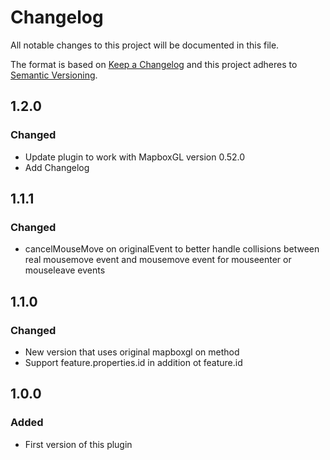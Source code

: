 # Changelog
All notable changes to this project will be documented in this file.

The format is based on [Keep a Changelog](http://keepachangelog.com/en/1.0.0/)
and this project adheres to [Semantic Versioning](http://semver.org/spec/v2.0.0.html).

## 1.2.0
### Changed
- Update plugin to work with MapboxGL version 0.52.0
- Add Changelog

## 1.1.1
### Changed
- cancelMouseMove on originalEvent to better handle collisions between real mousemove event and mousemove event for mouseenter or mouseleave events

## 1.1.0
### Changed
- New version that uses original mapboxgl on method
- Support feature.properties.id in addition ot feature.id

## 1.0.0
### Added
- First version of this plugin
